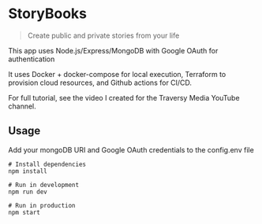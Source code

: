 # StoryBooks

> Create public and private stories from your life

This app uses Node.js/Express/MongoDB with Google OAuth for authentication

It uses Docker + docker-compose for local execution, Terraform to provision cloud resources, and Github actions for CI/CD.

For full tutorial, see the video I created for the Traversy Media YouTube channel.

## Usage

Add your mongoDB URI and Google OAuth credentials to the config.env file

```
# Install dependencies
npm install

# Run in development
npm run dev

# Run in production
npm start
```
